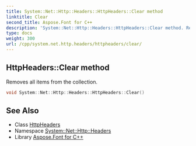 ```yaml
---
title: System::Net::Http::Headers::HttpHeaders::Clear method
linktitle: Clear
second_title: Aspose.Font for C++
description: 'System::Net::Http::Headers::HttpHeaders::Clear method. Removes all items from the collection in C++.'
type: docs
weight: 300
url: /cpp/system.net.http.headers/httpheaders/clear/
---
```

## HttpHeaders::Clear method


Removes all items from the collection.

```cpp
void System::Net::Http::Headers::HttpHeaders::Clear()
```

## See Also

* Class [HttpHeaders](../)
* Namespace [System::Net::Http::Headers](../../)
* Library [Aspose.Font for C++](../../../)
